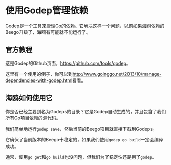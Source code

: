 
# 使用Godep管理依赖

Godep是一个工具来管理Go的依赖。它解决这样一个问题，以前如果海鸥依赖的Beego升级了，海鸥有可能就不能运行了。

## 官方教程

这是Godep的Github页面，<https://github.com/tools/godep>。

这里有一个使用的例子，你可以到<http://www.goinggo.net/2013/10/manage-dependencies-with-godep.html>看看。

## 海鸥如何使用它

你是否已经主要到名为Godeps的目录？它是Godep自动生成的，并且包含了我们所有Go项目依赖的源代码。

我们简单地运行`godep save`，然后当前的Beego项目就直接下载到Godeps。

它确保了当前版本的Beego十稳定的，如果我们使用`godep go build`一定会编译成功。

通常，使用`go get`和`go build`也没问题，但我们为了稳定性还是用了`godep`。

